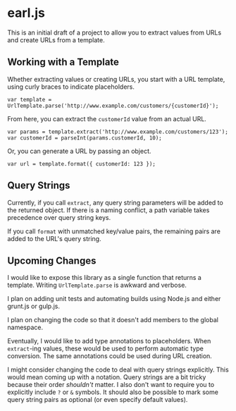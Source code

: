 # earl.js

This is an initial draft of a project to allow you to extract values from URLs and create URLs from a template.

## Working with a Template
Whether extracting values or creating URLs, you start with a URL template, using curly braces to indicate placeholders.

    var template = UrlTemplate.parse('http://www.example.com/customers/{customerId}');
	
From here, you can extract the `customerId` value from an actual URL.

	var params = template.extract('http://www.example.com/customers/123');
	var customerId = parseInt(params.customerId, 10);
	
Or, you can generate a URL by passing an object.

	var url = template.format({ customerId: 123 });
	
## Query Strings
Currently, if you call `extract`, any query string parameters will be added to the returned object. If there is a naming conflict, a path variable takes precedence over query string keys.

If you call `format` with unmatched key/value pairs, the remaining pairs are added to the URL's query string.

## Upcoming Changes
I would like to expose this library as a single function that returns a template. Writing `UrlTemplate.parse` is awkward and verbose.

I plan on adding unit tests and automating builds using Node.js and either grunt.js or gulp.js.

I plan on changing the code so that it doesn't add members to the global namespace.

Eventually, I would like to add type annotations to placeholders. When `extract`-ing values, these would be used to perform automatic type conversion. The same annotations could be used during URL creation.

I might consider changing the code to deal with query strings explicitly. This would mean coming up with a notation. Query strings are a bit tricky because their order _shouldn't_ matter. I also don't want to require you to explicitly include `?` or `&` symbols. It should also be possible to mark some query string pairs as optional (or even specify default values).
